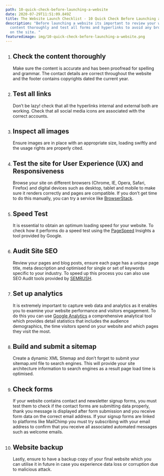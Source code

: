 ```yaml
---
path: 10-quick-check-before-launching-a-website
date: 2020-07-29T11:51:09.849Z
title: The Website Launch Checklist - 10 Quick Check Before Launching a Website
description: "Before launching a website its important to review your website
  content thoroughly and test all forms and hyperlinks to avoid any broken links
  on the site. "
featuredimage: img/10-quick-check-before-launching-a-website.png
---
```

<!--StartFragment-->

1. ## Check the content thoroughly

   Make sure the content is accurate and has been proofread for spelling and grammar. The contact details are correct throughout the website and the footer contains copyrights dated the current year.
2. ## Test all links

   Don’t be lazy! check that all the hyperlinks internal and external both are working. Check that all social media icons are associated with the correct accounts.
3. ## Inspect all images

   Ensure images are in place with an appropriate size, loading swiftly and the usage rights are properly cited.
4. ## Test the site for User Experience (UX) and Responsiveness

   Browse your site on different browsers (Chrome, IE, Opera, Safari, Firefox) and digital devices such as desktop, tablet and mobile to make sure it renders correctly and pages are compatible. If you don’t get time to do this manually, you can try a service like [BrowserStack](https://www.browserstack.com/).
5. ## Speed Test

   It is essential to obtain an optimum loading speed for your website. To check how it performs do a speed test using the [PageSpeed](https://developers.google.com/speed/pagespeed/insights/) Insights a tool provided by Google.
6. ## Audit Site SEO

   Review your pages and blog posts, ensure each page has a unique page title, meta description and optimised for single or set of keywords specific to your industry. To speed up this process you can also use SEO Audit tools provided by [SEMRUSH](https://www.semrush.com/lp/site-audit-do/en/?ref=1069449657&utm_campaign=landing_site_audit&utm_source=berush&utm_medium=promo&utm_term=93).
7. ## Set up analytics

   It is extremely important to capture web data and analytics as it enables you to examine your website performance and visitors engagement. To do this you can use [Google Analytics](https://analytics.google.com/analytics/web/#/) a comprehensive analytical tool which provides detail statistics that includes the audience demographics, the time visitors spend on your website and which pages they visit the most.
8. ## Build and submit a sitemap

   Create a dynamic XML Sitemap and don’t forget to submit your sitemap.xml file to search engines. This will provide your site architecture information to search engines as a result page load time is optimised.
9. ## Check forms

   If your website contains contact and newsletter signup forms, you must test them to check if the contact forms are submitting data properly, thank you message is displayed after form submission and you receive form data on the correct email address. If your signup forms are linked to platforms like MailChimp you must try subscribing with your email address to confirm that you receive all associated automated messages such as welcome emails.
10. ## Website backup

    Lastly, ensure to have a backup copy of your final website which you can utilise it in future in case you experience data loss or corruption due to malicious attack.

<!--EndFragment-->